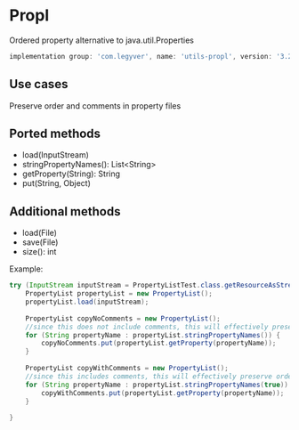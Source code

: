 # Propl
Ordered property alternative to java.util.Properties

```groovy
implementation group: 'com.legyver', name: 'utils-propl', version: '3.2.1'
```

## Use cases
Preserve order and comments in property files

## Ported methods
- load(InputStream)
- stringPropertyNames(): List\<String\>
- getProperty(String): String
- put(String, Object)

## Additional methods
- load(File)
- save(File)
- size(): int

Example:
```java
try (InputStream inputStream = PropertyListTest.class.getResourceAsStream("sample.properties")){
    PropertyList propertyList = new PropertyList();
    propertyList.load(inputStream);
    
    PropertyList copyNoComments = new PropertyList();
    //since this does not include comments, this will effectively preserve order, but remove all comments
    for (String propertyName : propertyList.stringPropertyNames()) {
        copyNoComments.put(propertyList.getProperty(propertyName));
    }
    
    PropertyList copyWithComments = new PropertyList();
    //since this includes comments, this will effectively preserve order including comments
    for (String propertyName : propertyList.stringPropertyNames(true)) {
        copyWithComments.put(propertyList.getProperty(propertyName));
    }
    
}
```